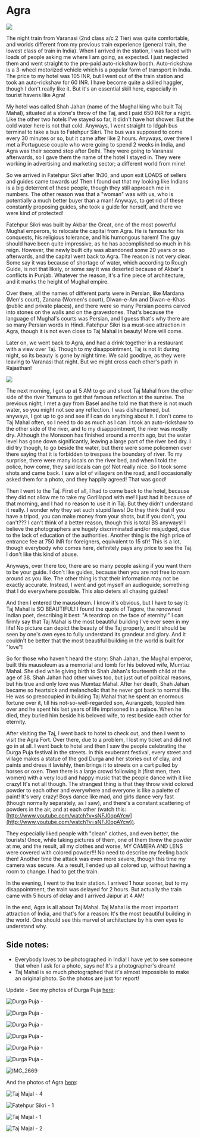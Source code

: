 # Agra

![](http://farm7.static.flickr.com/6096/6311961502_15faa5039f_b.jpg)

The night train from Varanasi (2nd class a/c 2 Tier) was quite comfortable, and worlds different from my previous train experience (general train, the lowest class of train in India). When I arrived in the station, I was faced with loads of people asking me where I am going, as expected. I just neglected them and went straight to the pre-paid auto-rickshaw booth. Auto-rickshaw is a 3-wheel motorized vehicle which is a popular form of transport in India. The price to my hotel was 105 INR, but I went out of the train station and took an auto-rickshaw for 60 INR. I have become quite a skilled haggler, though I don't really like it. But it's an essential skill here, especially in tourist havens like Agra!

My hotel was called Shah Jahan (name of the Mughal king who built Taj Mahal), situated at a stone's throw of the Taj, and I paid 650 INR for a night. Like the other two hotels I've stayed so far, it didn't have hot shower. But the cold water here is not that cold. Anyways, I went straight to Idgah bus terminal to take a bus to Fatehpur Sikri. The bus was supposed to come every 30 minutes or so, but it came after like 2 hours. Anyways, over there I met a Portuguese couple who were going to spend 2 weeks in India, and Agra was their second stop after Delhi. They were going to Varanasi afterwards, so I gave them the name of the hotel I stayed in. They were working in advertising and marketing sector; a different world from mine!

So we arrived in Fatehpur Sikri after 1h30, and upon exit LOADS of sellers and guides came towards us! Then I found out that my looking like Indians is a big deterrent of these people, though they still approach me in numbers. The other reason was that a "woman" was with us, who is potentially a much better buyer than a man! Anyways, to get rid of these constantly proposing guides, she took a guide for herself, and there we were kind of protected!

Fatehpur Sikri was built by Akbar the Great, one of the most powerful Mughal emperors, to relocate the capital from Agra. He is famous for his conquests, his religious tolerance, and his humongous harem! The guy should have been quite impressive, as he has accomplished so much in his reign. However, the newly built city was abandoned some 20 years or so afterwards, and the capital went back to Agra. The reason is not very clear. Some say it was because of shortage of water, which according to Rough Guide, is not that likely, or some say it was deserted because of Akbar's conflicts in Punjab. Whatever the reason, it's a fine piece of architecture, and it marks the height of Mughal empire.

Over there, all the names of different parts were in Persian, like Mardana (Men's court), Zanana (Women's court), Diwan-e-Am and Diwan-e-Khas (public and private places), and there were so many Persian poems carved into stones on the walls and on the gravestones. That's because the language of Mughal's courts was Persian, and I guess that's why there are so many Persian words in Hindi. Fatehpur Sikri is a must-see attraction in Agra, though it is not even close to Taj Mahal in beauty! More will come.

Later on, we went back to Agra, and had a drink together in a restaurant with a view over Taj. Though to my disappointment, Taj is not lit during night, so its beauty is gone by night time. We said goodbye, as they were leaving to Varanasi that night. But we might cross each other's path in Rajasthan!

![](https://blogger.googleusercontent.com/img/b/R29vZ2xl/AVvXsEjUY0fWGBpuNXuiJQ7TGY8PamKqptD76dLMB6RSgm2J83P7At2tPAXJDc8in8qRwhRB0EYXsfU_3mfxHHSw_frJs1fG38wtQlV_fDkr9ouSXPfYrLe1Gc4ER5wBllhTbmnHgwzWFeYuSvMZ/s0/photo+2-750537.JPG)

The next morning, I got up at 5 AM to go and shoot Taj Mahal from the other side of the river Yamuna to get that famous reflection at the sunrise. The previous night, I met a guy from Basel and he told me that there is not much water, so you might not see any reflection. I was disheartened, but anyways, I got up to go and see if I can do anything about it. I don't come to Taj Mahal often, so I need to do as much as I can. I took an auto-rickshaw to the other side of the river, and to my disappointment, the river was mostly dry. Although the Monsoon has finished around a month ago, but the water level has gone down significantly, leaving a large part of the river bed dry. I did try though, to go beside the water, but there were some policemen over there saying that it is forbidden to trespass the boundary of river. To my surprise, there were many locals on the river bed, and when I told the police, how come, they said locals can go! Not really nice. So I took some shots and came back. I saw a lot of villagers on the road, and I occasionally asked them for a photo, and they happily agreed! That was good!

Then I went to the Taj. First of all, I had to come back to the hotel, because they did not allow me to take my Gorillapod with me! I just had it because of that morning, and I had no reason to use it in Taj. But they didn't understand it really. I wonder why they set such stupid laws! Do they think that if you have a tripod, you can make money from your shots, but if you don't, you can't??? I can't think of a better reason, though this is total BS anyways! I believe the photographers are hugely discriminated and/or misjudged, due to the lack of education of the authorities. Another thing is the high price of entrance fee at 750 INR for foreigners, equivalent to 15 sfr! This is a lot, though everybody who comes here, definitely pays any price to see the Taj. I don't like this kind of abuse.

Anyways, over there too, there are so many people asking if you want them to be your guide. I don't like guides, because then you are not free to roam around as you like. The other thing is that their information may not be exactly accurate. Instead, I went and got myself an audioguide; something that I do everywhere possible. This also deters all chasing guides!

And then I entered the mausoleum. I know it's obvious, but I have to say it: Taj Mahal is SO BEAUTIFUL! I found the quote of Tagore, the renowned Indian poet, describing it best: "A teardrop on the face of eternity!" I can firmly say that Taj Mahal is the most beautiful building I've ever seen in my life! No picture can depict the beauty of the Taj properly, and it should be seen by one's own eyes to fully understand its grandeur and glory. And it couldn't be better that the most beautiful building in the world is built for "love"!

So for those who haven't heard the story: Shah Jahan, the Mughal emperor, built this mausoleum as a memorial and tomb for his beloved wife, Mumtaz Mahal. She died while giving birth to Shah Jahan's fourteenth child at the age of 38. Shah Jahan had other wives too, but just out of political reasons, but his true and only love was Mumtaz Mahal. After her death, Shah Jahan became so heartsick and melancholic that he never got back to normal life. He was so preoccupied in building Taj Mahal that he spent an enormous fortune over it, till his not-so-well-regarded son, Aurangzeb, toppled him over and he spent his last years of life imprisoned in a palace. When he died, they buried him beside his beloved wife, to rest beside each other for eternity.

After visiting the Taj, I went back to hotel to check out, and then I went to visit the Agra Fort. Over there, due to a problem, I lost my ticket and did not go in at all. I went back to hotel and then I saw the people celebrating the Durga Puja festival in the streets. In this exuberant festival, every street and village makes a statue of the god Durga and her stories out of clay, and paints and dress it lavishly, then brings it to streets on a cart pulled by horses or oxen. Then there is a large crowd following it (first men, then women) with a very loud and happy music that the people dance with it like crazy! It's not all though. The strangest thing is that they throw vivid colored powder to each other and everywhere and everyone is like a palette of paint! It's very crazy! Boys dance like mad, and girls dance very fast (though normally separately, as I saw), and there's a constant scattering of powders in the air, and at each other (watch this: [http://www.youtube.com/watch?v=sNFJ0opAYcw](http://www.youtube.com/watch?v=sNFJ0opAYcw)).

They especially liked people with "clean" clothes, and even better, the tourists! Once, while taking pictures of them, one of them threw the powder at me, and the result, all my clothes and worse, MY CAMERA AND LENS were covered with colored powder!!! No need to describe my feeling back then! Another time the attack was even more severe, though this time my camera was secure. As a result, I ended up all colored up, without having a room to change. I had to get the train.

In the evening, I went to the train station. I arrived 1 hour sooner, but to my disappointment, the train was delayed for 2 hours. But actually the train came with 5 hours of delay and I arrived Jaipur at 4 AM!

In the end, Agra is all about Taj Mahal. Taj Mahal is the most important attraction of India, and that's for a reason: It's the most beautiful building in the world. One should see this marvel of architecture by his own eyes to understand why.

## Side notes:

- Everybody loves to be photographed in India! I have yet to see someone that when I ask for a photo, says no! It's a photographer's dream!
- Taj Mahal is so much photographed that it's almost impossible to make an original photo. So the photos are just for report!



Update - See my photos of Durga Puja [here](http://www.flickr.com/photos/8413680@N08/sets/72157627932184551/):

![Durga Puja -](http://farm7.static.flickr.com/6036/6314209231_87c1d0d10a_b.jpg)

![Durga Puja -](http://farm7.static.flickr.com/6107/6314729532_abbd76da71_b.jpg)

![Durga Puja -](http://farm7.static.flickr.com/6237/6314210669_3489c2e663_b.jpg)

![Durga Puja -](http://farm7.static.flickr.com/6223/6314211111_6cc28a2b17_b.jpg)

![Durga Puja -](http://farm7.static.flickr.com/6045/6314211713_e09830a863_b.jpg)

![Durga Puja -](http://farm7.static.flickr.com/6211/6314212249_34f1764deb_b.jpg)

![IMG_2669](http://farm7.static.flickr.com/6035/6314729140_eee30d6f75_b.jpg)

And the photos of Agra [here](http://www.flickr.com/photos/8413680@N08/sets/72157627925351517/):

![Taj Majal - 4](http://farm7.static.flickr.com/6233/6311961328_9a819c0ce4_b.jpg)

![Fatehpur Sikri - 1](http://farm7.static.flickr.com/6117/6311960024_5dde0cdac7_b.jpg)

![Taj Majal - 1](http://farm7.static.flickr.com/6097/6311440083_253eb67362_b.jpg)

![Taj Majal - 2](http://farm7.static.flickr.com/6236/6311440343_248c3c9953_b.jpg)